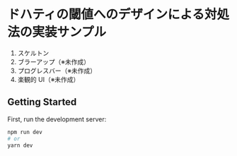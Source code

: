 # ドハティの閾値へのデザインによる対処法の実装サンプル

1. スケルトン
2. ブラーアップ（※未作成）
3. プログレスバー（※未作成）
4. 楽観的 UI（※未作成）

## Getting Started

First, run the development server:

```bash
npm run dev
# or
yarn dev
```
